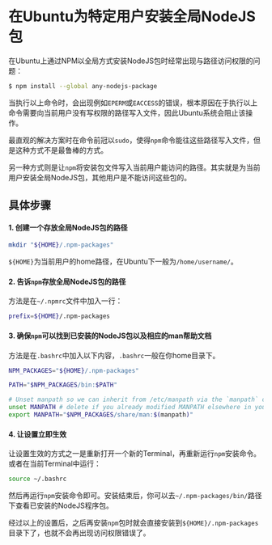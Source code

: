 # 在Ubuntu为特定用户安装全局NodeJS包

在Ubuntu上通过NPM以全局方式安装NodeJS包时经常出现与路径访问权限的问题：

```bash
$ npm install --global any-nodejs-package
```
当执行以上命令时，会出现例如`EPERM`或`EACCESS`的错误，根本原因在于执行以上命令需要向当前用户没有写权限的路径写入文件，因此Ubuntu系统会阻止该操作。

最直观的解决方案时在命令前冠以`sudo`，使得`npm`命令能往这些路径写入文件，但是这种方式不是最鲁棒的方式。

另一种方式则是让`npm`将安装包文件写入当前用户能访问的路径。其实就是为当前用户安装全局NodeJS包，其他用户是不能访问这些包的。

## 具体步骤

#### 1. 创建一个存放全局NodeJS包的路径

```bash
mkdir "${HOME}/.npm-packages"
```
`${HOME}`为当前用户的home路径，在Ubuntu下一般为`/home/username/`。

#### 2. 告诉`npm`存放全局NodeJS包的路径

方法是在`~/.npmrc`文件中加入一行：

```bash
prefix=${HOME}/.npm-packages
```

#### 3. 确保`npm`可以找到已安装的NodeJS包以及相应的man帮助文档

方法是在`.bashrc`中加入以下内容，`.bashrc`一般在你home目录下。

```bash
NPM_PACKAGES="${HOME}/.npm-packages"

PATH="$NPM_PACKAGES/bin:$PATH"

# Unset manpath so we can inherit from /etc/manpath via the `manpath` command
unset MANPATH # delete if you already modified MANPATH elsewhere in your config
export MANPATH="$NPM_PACKAGES/share/man:$(manpath)"
```

#### 4. 让设置立即生效

让设置生效的方式之一是重新打开一个新的Terminal，再重新运行`npm`安装命令。或者在当前Terminal中运行：

```bash
source ~/.bashrc
```
然后再运行`npm`安装命令即可。安装结束后，你可以去`~/.npm-packages/bin/`路径下查看已安装的NodeJS程序包。

经过以上的设置后，之后再安装`npm`包时就会直接安装到`${HOME}/.npm-packages`目录下了，也就不会再出现访问权限错误了。

